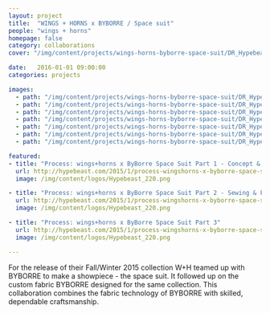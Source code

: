 ```yaml
---
layout: project
title:  "WINGS + HORNS x BYBORRE / Space suit"
people: "wings + horns"
homepage: false
category: collaborations
cover: "/img/content/projects/wings-horns-byborre-space-suit/DR_Hypebeast_wingshornsbyBorre-5873.jpg"

date:   2016-01-01 09:00:00
categories: projects

images:
  - path: "/img/content/projects/wings-horns-byborre-space-suit/DR_Hypebeast_wingshornsbyBorre-5873.jpg"
  - path: "/img/content/projects/wings-horns-byborre-space-suit/DR_Hypebeast_wingshornsbyBorre-6002.jpg"
  - path: "/img/content/projects/wings-horns-byborre-space-suit/DR_Hypebeast_wingshornsbyBorre-6021.jpg"
  - path: "/img/content/projects/wings-horns-byborre-space-suit/DR_Hypebeast_wingshornsbyBorre-6031.jpg"
  - path: "/img/content/projects/wings-horns-byborre-space-suit/DR_Hypebeast_wingshornsbyBorre-6378.jpg"
  - path: "/img/content/projects/wings-horns-byborre-space-suit/DR_Hypebeast_wingshornsbyBorre-6402.jpg"
  - path: "/img/content/projects/wings-horns-byborre-space-suit/DR_Hypebeast_wingshornsbyBorre-6468.jpg"

featured:
- title: "Process: wings+horns x ByBorre Space Suit Part 1 - Concept & Pattern-Making"
  url: http://hypebeast.com/2015/1/process-wingshorns-x-byborre-space-suit-part-1-concept-pattern-making
  image: /img/content/logos/Hypebeast_220.png

- title: "Process: wings+horns x ByBorre Space Suit Part 2 - Sewing & Fit Testing"
  url: http://hypebeast.com/2015/1/process-wingshorns-x-byborre-space-suit-part-2-sewing-fit-testing
  image: /img/content/logos/Hypebeast_220.png

- title: "Process: wings+horns x ByBorre Space Suit Part 3"
  url: http://hypebeast.com/2015/1/process-wingshorns-x-byborre-space-suit-part-3
  image: /img/content/logos/Hypebeast_220.png

---
```


For the release of their Fall/Winter 2015 collection W+H teamed up with BYBORRE to make a showpiece - the space
suit. It followed up on the custom fabric BYBORRE designed for the same collection. This collaboration combines the fabric technology of BYBORRE with skilled, dependable craftsmanship.

